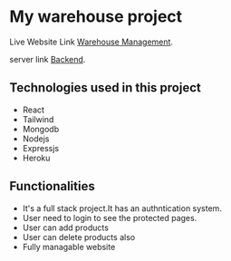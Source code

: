 # My warehouse project

Live Website Link [Warehouse Management](https://warehouse-management-3798b.web.app/).

server link [Backend](https://limitless-anchorage-92052.herokuapp.com/).

## Technologies used in this project

-  React
-  Tailwind
-  Mongodb
-  Nodejs
-  Expressjs
-  Heroku

## Functionalities

-  It's a full stack project.It has an authntication system.
-  User need to login to see the protected pages.
-  User can add products
-  User can delete products also
-  Fully managable website
